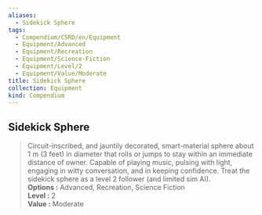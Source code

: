 ```yaml
---
aliases:
  - Sidekick Sphere
tags:
  - Compendium/CSRD/en/Equipment
  - Equipment/Advanced
  - Equipment/Recreation
  - Equipment/Science-Fiction
  - Equipment/Level/2
  - Equipment/Value/Moderate
title: Sidekick Sphere
collection: Equipment
kind: Compendium
---
```

## Sidekick Sphere  
  
>Circuit-inscribed, and jauntily decorated, smart-material sphere about 1 m (3 feet) in diameter that rolls or jumps to stay within an immediate distance of owner. Capable of playing music, pulsing with light, engaging in witty conversation, and in keeping confidence. Treat the sidekick sphere as a level 2 follower (and limited sim AI).  
> **Options :** Advanced, Recreation, Science Fiction  
> **Level :** 2  
> **Value :** Moderate